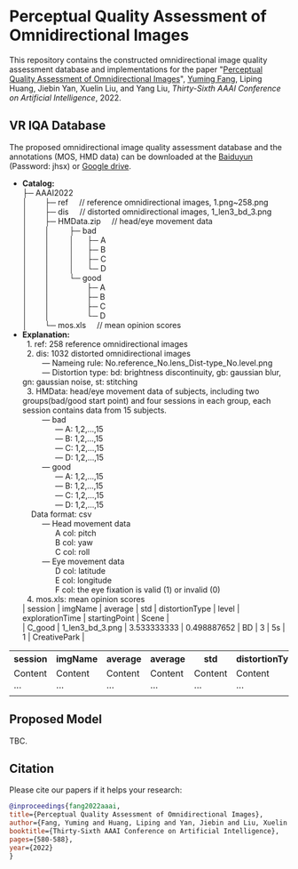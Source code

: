 # Perceptual Quality Assessment of Omnidirectional Images

This repository contains the constructed omnidirectional image quality assessment database and implementations for the paper "[Perceptual Quality Assessment of Omnidirectional Images](https://aaai-2022.virtualchair.net/poster_aaai4008)", [Yuming Fang](http://sim.jxufe.cn/JDMKL/ymfang.html), Liping Huang, Jiebin Yan, Xuelin Liu, and Yang Liu, *Thirty-Sixth AAAI Conference on Artificial Intelligence*, 2022.

## VR IQA Database
The proposed omnidirectional image quality assessment database and the annotations (MOS, HMD data) can be downloaded at the [Baiduyun](https://pan.baidu.com/s/1DRDeEf3yWRKuzJ7_BT3GjA) (Password: jhsx) or [Google drive](https://drive.google.com/drive/folders/1ro9D6LOhpd-t6f_X0P5Rx5dkgF8fDJPS?usp=sharing).
+ **Catalog:**<br>
├─&nbsp;AAAI2022<br>
│&nbsp;&nbsp;&nbsp;&nbsp;&nbsp;&nbsp;&nbsp;&nbsp;├─&nbsp;ref        &nbsp;&nbsp;&nbsp;&nbsp;// reference omnidirectional images, 1.png~258.png<br>
│&nbsp;&nbsp;&nbsp;&nbsp;&nbsp;&nbsp;&nbsp;&nbsp;├─&nbsp;dis        &nbsp;&nbsp;&nbsp;&nbsp;// distorted omnidirectional images, 1_len3_bd_3.png<br>
│&nbsp;&nbsp;&nbsp;&nbsp;&nbsp;&nbsp;&nbsp;&nbsp;├─&nbsp;HMData.zip &nbsp;&nbsp;&nbsp;&nbsp;// head/eye movement data<br>
│&nbsp;&nbsp;&nbsp;&nbsp;&nbsp;&nbsp;&nbsp;&nbsp;│&nbsp;&nbsp;&nbsp;&nbsp;&nbsp;&nbsp;&nbsp;&nbsp;&nbsp;├─&nbsp;bad<br>
│&nbsp;&nbsp;&nbsp;&nbsp;&nbsp;&nbsp;&nbsp;&nbsp;│&nbsp;&nbsp;&nbsp;&nbsp;&nbsp;&nbsp;&nbsp;&nbsp;&nbsp;│&nbsp;&nbsp;&nbsp;&nbsp;&nbsp;&nbsp;├─&nbsp;A<br>
│&nbsp;&nbsp;&nbsp;&nbsp;&nbsp;&nbsp;&nbsp;&nbsp;│&nbsp;&nbsp;&nbsp;&nbsp;&nbsp;&nbsp;&nbsp;&nbsp;&nbsp;│&nbsp;&nbsp;&nbsp;&nbsp;&nbsp;&nbsp;├─&nbsp;B<br>
│&nbsp;&nbsp;&nbsp;&nbsp;&nbsp;&nbsp;&nbsp;&nbsp;│&nbsp;&nbsp;&nbsp;&nbsp;&nbsp;&nbsp;&nbsp;&nbsp;&nbsp;│&nbsp;&nbsp;&nbsp;&nbsp;&nbsp;&nbsp;├─&nbsp;C<br>
│&nbsp;&nbsp;&nbsp;&nbsp;&nbsp;&nbsp;&nbsp;&nbsp;│&nbsp;&nbsp;&nbsp;&nbsp;&nbsp;&nbsp;&nbsp;&nbsp;&nbsp;│&nbsp;&nbsp;&nbsp;&nbsp;&nbsp;&nbsp;└─&nbsp;D<br>
│&nbsp;&nbsp;&nbsp;&nbsp;&nbsp;&nbsp;&nbsp;&nbsp;│&nbsp;&nbsp;&nbsp;&nbsp;&nbsp;&nbsp;&nbsp;&nbsp;&nbsp;└─&nbsp;good<br>
│&nbsp;&nbsp;&nbsp;&nbsp;&nbsp;&nbsp;&nbsp;&nbsp;│&nbsp;&nbsp;&nbsp;&nbsp;&nbsp;&nbsp;&nbsp;&nbsp;&nbsp;&nbsp;&nbsp;&nbsp;&nbsp;&nbsp;&nbsp;&nbsp;&nbsp;├─&nbsp;A<br>
│&nbsp;&nbsp;&nbsp;&nbsp;&nbsp;&nbsp;&nbsp;&nbsp;│&nbsp;&nbsp;&nbsp;&nbsp;&nbsp;&nbsp;&nbsp;&nbsp;&nbsp;&nbsp;&nbsp;&nbsp;&nbsp;&nbsp;&nbsp;&nbsp;&nbsp;├─&nbsp;B<br>
│&nbsp;&nbsp;&nbsp;&nbsp;&nbsp;&nbsp;&nbsp;&nbsp;│&nbsp;&nbsp;&nbsp;&nbsp;&nbsp;&nbsp;&nbsp;&nbsp;&nbsp;&nbsp;&nbsp;&nbsp;&nbsp;&nbsp;&nbsp;&nbsp;&nbsp;├─&nbsp;C<br>
│&nbsp;&nbsp;&nbsp;&nbsp;&nbsp;&nbsp;&nbsp;&nbsp;│&nbsp;&nbsp;&nbsp;&nbsp;&nbsp;&nbsp;&nbsp;&nbsp;&nbsp;&nbsp;&nbsp;&nbsp;&nbsp;&nbsp;&nbsp;&nbsp;&nbsp;└─&nbsp;D<br>
│&nbsp;&nbsp;&nbsp;&nbsp;&nbsp;&nbsp;&nbsp;&nbsp;└─&nbsp;mos.xls    &nbsp;&nbsp;&nbsp;&nbsp;// mean opinion scores
+ **Explanation:**<br>
&nbsp; 1. ref: 258 reference omnidirectional images <br>
&nbsp; 2. dis: 1032 distorted omnidirectional images <br>
&nbsp;&nbsp;&nbsp;&nbsp;&nbsp;&nbsp;&nbsp;&nbsp; — Nameing rule: No.reference_No.lens_Dist-type_No.level.png<br>
&nbsp;&nbsp;&nbsp;&nbsp;&nbsp;&nbsp;&nbsp;&nbsp; — Distortion type: bd: brightness discontinuity, gb: gaussian blur, gn: gaussian noise, st: stitching<br> 
&nbsp; 3. HMData: head/eye movement data of subjects, including two groups(bad/good start point) and four sessions in each group, each session contains data from 15 subjects.<br>
&nbsp;&nbsp;&nbsp;&nbsp;&nbsp;&nbsp;&nbsp;&nbsp; — bad<br>
&nbsp;&nbsp;&nbsp;&nbsp;&nbsp;&nbsp;&nbsp;&nbsp;&nbsp;&nbsp;&nbsp;&nbsp;&nbsp;&nbsp; — A: 1,2,...,15<br>
&nbsp;&nbsp;&nbsp;&nbsp;&nbsp;&nbsp;&nbsp;&nbsp;&nbsp;&nbsp;&nbsp;&nbsp;&nbsp;&nbsp; — B: 1,2,...,15<br>
&nbsp;&nbsp;&nbsp;&nbsp;&nbsp;&nbsp;&nbsp;&nbsp;&nbsp;&nbsp;&nbsp;&nbsp;&nbsp;&nbsp; — C: 1,2,...,15<br>
&nbsp;&nbsp;&nbsp;&nbsp;&nbsp;&nbsp;&nbsp;&nbsp;&nbsp;&nbsp;&nbsp;&nbsp;&nbsp;&nbsp; — D: 1,2,...,15<br>
&nbsp;&nbsp;&nbsp;&nbsp;&nbsp;&nbsp;&nbsp;&nbsp; — good<br>
&nbsp;&nbsp;&nbsp;&nbsp;&nbsp;&nbsp;&nbsp;&nbsp;&nbsp;&nbsp;&nbsp;&nbsp;&nbsp;&nbsp; — A: 1,2,...,15<br>
&nbsp;&nbsp;&nbsp;&nbsp;&nbsp;&nbsp;&nbsp;&nbsp;&nbsp;&nbsp;&nbsp;&nbsp;&nbsp;&nbsp; — B: 1,2,...,15<br>
&nbsp;&nbsp;&nbsp;&nbsp;&nbsp;&nbsp;&nbsp;&nbsp;&nbsp;&nbsp;&nbsp;&nbsp;&nbsp;&nbsp; — C: 1,2,...,15<br>
&nbsp;&nbsp;&nbsp;&nbsp;&nbsp;&nbsp;&nbsp;&nbsp;&nbsp;&nbsp;&nbsp;&nbsp;&nbsp;&nbsp; — D: 1,2,...,15<br>
&nbsp;&nbsp;&nbsp; Data format: csv <br>
&nbsp;&nbsp;&nbsp;&nbsp;&nbsp;&nbsp;&nbsp;&nbsp; — Head movement data<br>
&nbsp;&nbsp;&nbsp;&nbsp;&nbsp;&nbsp;&nbsp;&nbsp;&nbsp;&nbsp;&nbsp;&nbsp;&nbsp;&nbsp; A col: pitch<br>
&nbsp;&nbsp;&nbsp;&nbsp;&nbsp;&nbsp;&nbsp;&nbsp;&nbsp;&nbsp;&nbsp;&nbsp;&nbsp;&nbsp; B col: yaw<br>
&nbsp;&nbsp;&nbsp;&nbsp;&nbsp;&nbsp;&nbsp;&nbsp;&nbsp;&nbsp;&nbsp;&nbsp;&nbsp;&nbsp; C col: roll<br>
&nbsp;&nbsp;&nbsp;&nbsp;&nbsp;&nbsp;&nbsp;&nbsp; — Eye movement data<br>
&nbsp;&nbsp;&nbsp;&nbsp;&nbsp;&nbsp;&nbsp;&nbsp;&nbsp;&nbsp;&nbsp;&nbsp;&nbsp;&nbsp; D col: latitude<br>
&nbsp;&nbsp;&nbsp;&nbsp;&nbsp;&nbsp;&nbsp;&nbsp;&nbsp;&nbsp;&nbsp;&nbsp;&nbsp;&nbsp; E col: longitude<br>
&nbsp;&nbsp;&nbsp;&nbsp;&nbsp;&nbsp;&nbsp;&nbsp;&nbsp;&nbsp;&nbsp;&nbsp;&nbsp;&nbsp; F col: the eye fixation is valid (1) or invalid (0)<br>
&nbsp; 4. mos.xls: mean opinion scores<br>
| session  | imgName | average | std | distortionType | level | explorationTime | startingPoint | Scene | <br>
| C_good   | 1_len3_bd_3.png | 3.533333333 | 0.498887652 | BD |	3 |	5s |	1 |	CreativePark |
<table align="center">
  <tr><th align="center">session</th><th align="center">imgName</th><th align="center">average</th><th align="center">average</th><th align="center">std</th><th align="center">distortionType</th><th align="center">level</th><th align="center">explorationTime</th><th align="center">startingPoint</th><th align="center">Scene</th></tr>
  <tr><td>Content</td><td>Content</td><td>Content</td><td>Content</td><td>Content</td><td>Content</td><td>Content</td><td>Content</td><td>Content</td></tr>
  <tr><td>···</td><td>···</td><td>···</td><td>···</td><td>···</td><td>···</td><td>···</td><td>···</td><td>···</td></tr>
</table>

## Proposed Model
TBC.


## Citation
Please cite our papers if it helps your research:
```bibtex
@inproceedings{fang2022aaai,
title={Perceptual Quality Assessment of Omnidirectional Images},
author={Fang, Yuming and Huang, Liping and Yan, Jiebin and Liu, Xuelin and Liu, Yang},
booktitle={Thirty-Sixth AAAI Conference on Artificial Intelligence},
pages={580-588},
year={2022}
}
